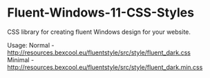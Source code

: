 # Fluent-Windows-11-CSS-Styles
 CSS library for creating fluent Windows design for your website.

Usage:
Normal - http://resources.bexcool.eu/fluentstyle/src/style/fluent_dark.css<br>
Minimal - http://resources.bexcool.eu/fluentstyle/src/style/fluent_dark.min.css
